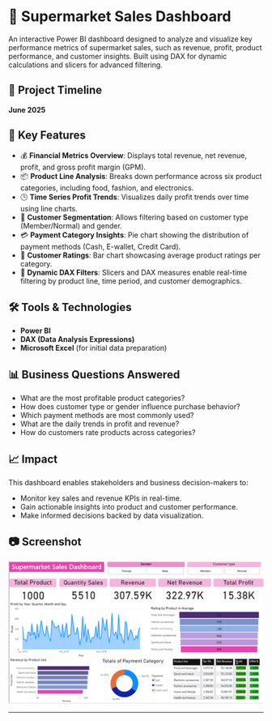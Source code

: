 # 🛒 Supermarket Sales Dashboard

An interactive Power BI dashboard designed to analyze and visualize key performance metrics of supermarket sales, such as revenue, profit, product performance, and customer insights. Built using DAX for dynamic calculations and slicers for advanced filtering.

## 📅 Project Timeline
**June 2025**

## 📌 Key Features
- 💰 **Financial Metrics Overview**: Displays total revenue, net revenue, profit, and gross profit margin (GPM).
- 📦 **Product Line Analysis**: Breaks down performance across six product categories, including food, fashion, and electronics.
- 🕒 **Time Series Profit Trends**: Visualizes daily profit trends over time using line charts.
- 🧍 **Customer Segmentation**: Allows filtering based on customer type (Member/Normal) and gender.
- 💳 **Payment Category Insights**: Pie chart showing the distribution of payment methods (Cash, E-wallet, Credit Card).
- 🌟 **Customer Ratings**: Bar chart showcasing average product ratings per category.
- 🧮 **Dynamic DAX Filters**: Slicers and DAX measures enable real-time filtering by product line, time period, and customer demographics.

## 🛠️ Tools & Technologies
- **Power BI**
- **DAX (Data Analysis Expressions)**
- **Microsoft Excel** (for initial data preparation)

## 📊 Business Questions Answered
- What are the most profitable product categories?
- How does customer type or gender influence purchase behavior?
- Which payment methods are most commonly used?
- What are the daily trends in profit and revenue?
- How do customers rate products across categories?

## 📈 Impact
This dashboard enables stakeholders and business decision-makers to:
- Monitor key sales and revenue KPIs in real-time.
- Gain actionable insights into product and customer performance.
- Make informed decisions backed by data visualization.

## 📷 Screenshot
![Supermarket Sales Dashboard](https://github.com/sitinursalamah/Supermarket-Sales-Dashboard/blob/main/Dashboard%20Preview.png)

---
